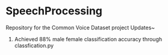 # SpeechProcessing
Repository for the Common Voice Dataset project
Updates~
1) Achieved 88% male female classification accuracy through classfication.py
